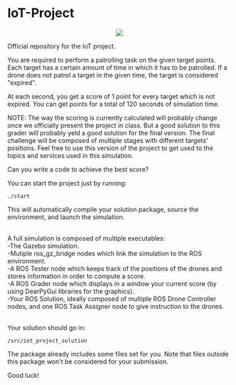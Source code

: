 # IoT-Project

<p align="center">
  <img src="https://fede3751.github.io/IoT_lectures/imgs/project/project_splashart.png">
</p>

Official repository for the IoT project.

You are required to perform a patrolling task on the given target points.
Each target has a certain amount of time in which it has to be patrolled.
If a drone does not patrol a target in the given time, the target is considered "expired".

At each second, you get a score of 1 point for every target which is not expired.
You can get points for a total of 120 seconds of simulation time.

NOTE: The way the scoring is currently calculated will probably change once we officially present the project in class. But a good solution to this grader will probably yeld a good solution for the final version.
The final challenge will be composed of multiple stages with different targets' positions.
Feel free to use this version of the project to get used to the topics and services used in this simulation.

Can you write a code to achieve the best score?



You can start the project just by running:

```
./start
```
This will automatically compile your solution package, source the environment, and launch the simulation.


<br>
A full simulation is composed of multiple executables:<br>
-The Gazebo simulation.<br>
-Mutiple ros_gz_bridge nodes which link the simulation to the ROS environment.<br>
-A ROS Tester node which keeps track of the positions of the drones and stores information in order to compute a score.<br>
-A ROS Grader node which displays in a window your current score (by using DearPyGui libraries for the graphics).<br>
-Your ROS Solution, ideally composed of multiple ROS Drone Controller nodes, and one ROS Task Assigner node to give instruction to the drones.<br><br>



Your solution should go in:

```
/src/iot_project_solution
```
The package already includes some files set for you.
Note that files outside this package won't be considered for your submission.


Good luck!
